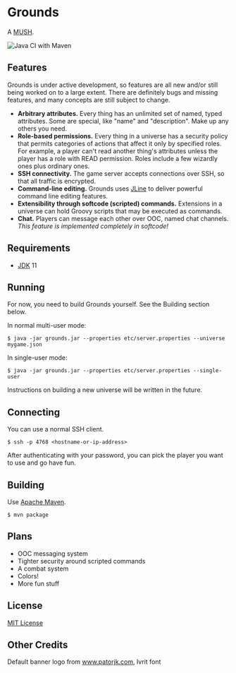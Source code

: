 # Grounds

A [MUSH](https://en.wikipedia.org/wiki/MUSH).

![Java CI with Maven](https://github.com/bhavanki/grounds/workflows/Java%20CI%20with%20Maven/badge.svg)

## Features

Grounds is under active development, so features are all new and/or still being worked on to a large extent. There are definitely bugs and missing features, and many concepts are still subject to change.

* **Arbitrary attributes.** Every thing has an unlimited set of named, typed attributes. Some are special, like "name" and "description". Make up any others you need.
* **Role-based permissions.** Every thing in a universe has a security policy that permits categories of actions that affect it only by specified roles. For example, a player can't read another thing's attributes unless the player has a role with READ permission. Roles include a few wizardly ones plus ordinary ones.
* **SSH connectivity.** The game server accepts connections over SSH, so that all traffic is encrypted.
* **Command-line editing.** Grounds uses [JLine](https://github.com/jline/jline3) to deliver powerful command line editing features.
* **Extensibility through softcode (scripted) commands.** Extensions in a universe can hold Groovy scripts that may be executed as commands.
* **Chat.** Players can message each other over OOC, named chat channels. *This feature is implemented completely in softcode!*

## Requirements

* [JDK](https://adoptopenjdk.net/) 11

## Running

For now, you need to build Grounds yourself. See the Building section below.

In normal multi-user mode:

```
$ java -jar grounds.jar --properties etc/server.properties --universe mygame.json
```

In single-user mode:

```
$ java -jar grounds.jar --properties etc/server.properties --single-user
```

Instructions on building a new universe will be written in the future.

## Connecting

You can use a normal SSH client.

```
$ ssh -p 4768 <hostname-or-ip-address>
```

After authenticating with your password, you can pick the player you want to use and go have fun.

## Building

Use [Apache Maven](https://maven.apache.org/).

```
$ mvn package
```

## Plans

* OOC messaging system
* Tighter security around scripted commands
* A combat system
* Colors!
* More fun stuff

## License

[MIT License](LICENSE)

## Other Credits

Default banner logo from www.patorjk.com, Ivrit font
